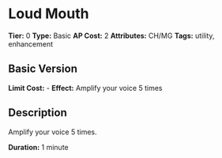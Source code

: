 # Loud Mouth

**Tier:** 0
**Type:** Basic
**AP Cost:** 2
**Attributes:** CH/MG
**Tags:** utility, enhancement

## Basic Version
**Limit Cost:** -
**Effect:** Amplify your voice 5 times

## Description
Amplify your voice 5 times.

**Duration:** 1 minute